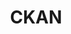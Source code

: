 ---
blog: https://ckan.org/blog/
codehost: https://github.com/https://github.com/ckan
colors:
- '#F03B41'
- '#E3EB1F'
images:
- ckan-ar21.svg
- ckan-icon.svg
logohandle: ckan
sort: ckan
title: CKAN
twitter: https://x.com/ckanproject
website: https://ckan.org/
wikipedia: https://en.wikipedia.org/wiki/CKAN
---